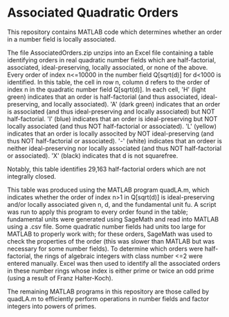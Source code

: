 # Associated Quadratic Orders
This repository contains MATLAB code which determines whether an order in a number field is locally associated.

The file AssociatedOrders.zip unzips into an Excel file containing a table identifying orders in real quadratic number fields which are half-factorial, associated, ideal-preserving, locally associated, or none of the above.
Every order of index n<=10000 in the number field Q[sqrt(d)] for d<1000 is identified.
In this table, the cell in row n, column d refers to the order of index n in the quadratic number field Q[sqrt(d)].
In each cell, 'H' (light green) indicates that an order is half-factorial (and thus associated, ideal-preserving, and locally associated).
'A' (dark green) indicates that an order is associated (and thus ideal-preserving and locally associated) but NOT half-factorial.
'I' (blue) indicates that an order is ideal-preserving but NOT locally associated (and thus NOT half-factorial or associated).
'L' (yellow) indicates that an order is locally associted by NOT ideal-preserving (and thus NOT half-factorial or associated).
'-' (white) indicates that an ordeer is neither ideal-preserving nor locally associated (and thus NOT half-factorial or associated).
'X' (black) indicates that d is not squarefree.

Notably, this table identifies 29,163 half-factorial orders which are not integrally closed.

This table was produced using the MATLAB program quadLA.m, which indicates whether the order of index n>1 in Q[sqrt(d)] is ideal-preserving and/or locally associated given n, d, and the fundamental unit fu.
A script was run to apply this program to every order found in the table; fundamental units were generated using SageMath and read into MATLAB using a .csv file.
Some quadratic number fields had units too large for MATLAB to properly work with; for these orders, SageMath was used to check the properties of the order (this was slower than MATLAB but was necessary for some number fields).
To determine which orders were half-factorial, the rings of algebraic integers with class number <=2 were entered manually. Excel was then used to identify all the associated orders in these number rings whose index is either prime or twice an odd prime (using a result of Franz Halter-Koch).

The remaining MATLAB programs in this repository are those called by quadLA.m to efficiently perform operations in number fields and factor integers into powers of primes.

